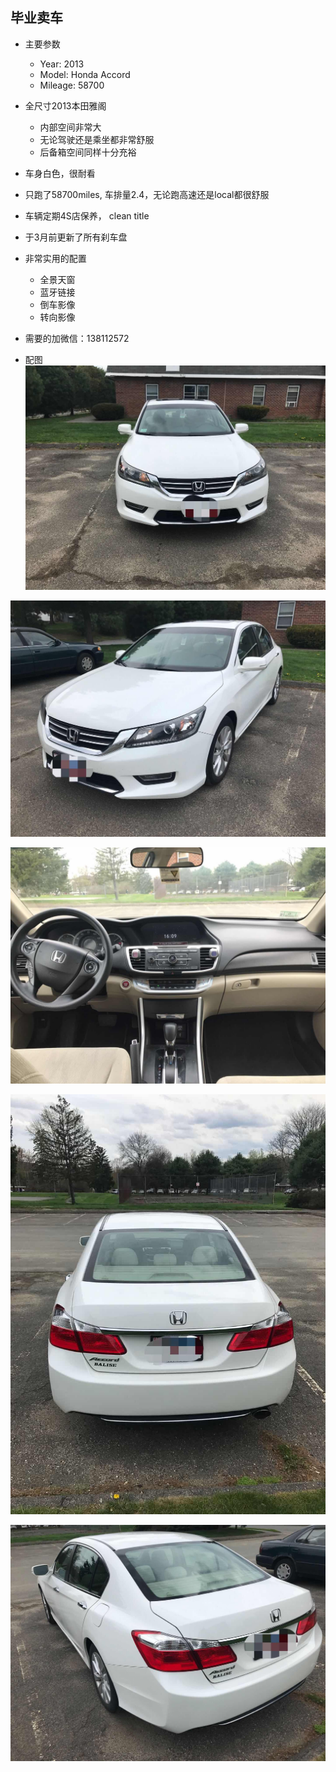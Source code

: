 ## 毕业卖车
- 主要参数
    - Year: 2013
    - Model: Honda Accord
    - Mileage: 58700

- 全尺寸2013本田雅阁
    - 内部空间非常大
    - 无论驾驶还是乘坐都非常舒服
    - 后备箱空间同样十分充裕
- 车身白色，很耐看
- 只跑了58700miles, 车排量2.4，无论跑高速还是local都很舒服
- 车辆定期4S店保养， clean title
- 于3月前更新了所有刹车盘
- 非常实用的配置
    - 全景天窗
    - 蓝牙链接 
    - 倒车影像
    - 转向影像
- 需要的加微信：138112572
- 配图
![](https://raw.githubusercontent.com/lhz90529/Data-Structure-and-Algo/master/pictures/%E6%AD%A3%E9%9D%A2.jpeg)

![](https://raw.githubusercontent.com/lhz90529/Data-Structure-and-Algo/master/pictures/%E6%96%9C%E6%AD%A3%E9%9D%A2.jpeg)

![](https://raw.githubusercontent.com/lhz90529/Data-Structure-and-Algo/master/pictures/%E5%86%85%E9%A5%B0.jpeg)

![](https://raw.githubusercontent.com/lhz90529/Data-Structure-and-Algo/master/pictures/%E8%83%8C%E9%9D%A2.jpeg)

![](https://raw.githubusercontent.com/lhz90529/Data-Structure-and-Algo/master/pictures/%E6%96%9C%E5%90%8E%E9%9D%A2.jpeg)

